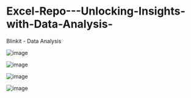 # Excel-Repo---Unlocking-Insights-with-Data-Analysis-
Blinkit - Data Analysis


![image](https://github.com/user-attachments/assets/e906181a-8b96-4d38-809c-c938eeceda4d)

![image](https://github.com/user-attachments/assets/e3bf1690-329e-4f6a-b940-2f8dfae89b35)

![image](https://github.com/user-attachments/assets/c6762c91-9ae2-48c8-8a0e-2a438a4d219f)

![image](https://github.com/user-attachments/assets/2a05e1f2-0854-4da0-9a21-f8fb845f77e2)

